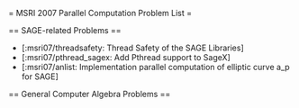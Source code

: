 = MSRI 2007 Parallel Computation Problem List =

== SAGE-related Problems ==

 * [:msri07/threadsafety: Thread Safety of the SAGE Libraries]
 * [:msri07/pthread_sagex: Add Pthread support to SageX]
 * [:msri07/anlist: Implementation parallel computation of elliptic curve a_p for SAGE]

== General Computer Algebra Problems ==

